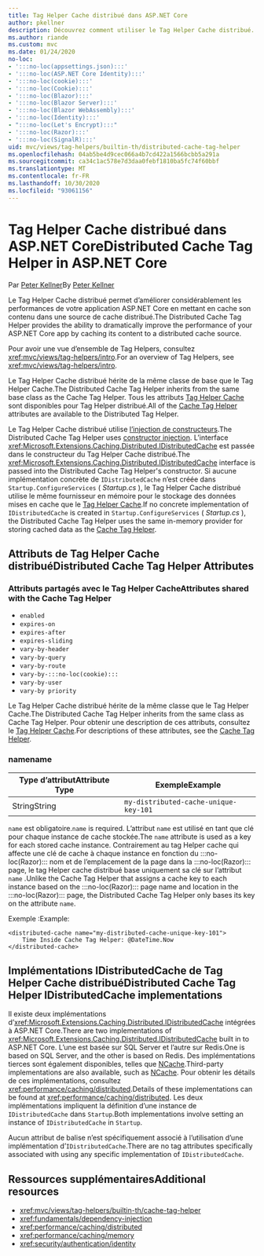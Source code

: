 ```yaml
---
title: Tag Helper Cache distribué dans ASP.NET Core
author: pkellner
description: Découvrez comment utiliser le Tag Helper Cache distribué.
ms.author: riande
ms.custom: mvc
ms.date: 01/24/2020
no-loc:
- ':::no-loc(appsettings.json):::'
- ':::no-loc(ASP.NET Core Identity):::'
- ':::no-loc(cookie):::'
- ':::no-loc(Cookie):::'
- ':::no-loc(Blazor):::'
- ':::no-loc(Blazor Server):::'
- ':::no-loc(Blazor WebAssembly):::'
- ':::no-loc(Identity):::'
- ":::no-loc(Let's Encrypt):::"
- ':::no-loc(Razor):::'
- ':::no-loc(SignalR):::'
uid: mvc/views/tag-helpers/builtin-th/distributed-cache-tag-helper
ms.openlocfilehash: 04ab5be4d9cec066a4b7cd422a1566bcbb5a291a
ms.sourcegitcommit: ca34c1ac578e7d3daa0febf1810ba5fc74f60bbf
ms.translationtype: MT
ms.contentlocale: fr-FR
ms.lasthandoff: 10/30/2020
ms.locfileid: "93061156"
---
```

# <a name="distributed-cache-tag-helper-in-aspnet-core"></a><span data-ttu-id="2e85a-103">Tag Helper Cache distribué dans ASP.NET Core</span><span class="sxs-lookup"><span data-stu-id="2e85a-103">Distributed Cache Tag Helper in ASP.NET Core</span></span>

<span data-ttu-id="2e85a-104">Par [Peter Kellner](https://peterkellner.net)</span><span class="sxs-lookup"><span data-stu-id="2e85a-104">By [Peter Kellner](https://peterkellner.net)</span></span>

<span data-ttu-id="2e85a-105">Le Tag Helper Cache distribué permet d’améliorer considérablement les performances de votre application ASP.NET Core en mettant en cache son contenu dans une source de cache distribué.</span><span class="sxs-lookup"><span data-stu-id="2e85a-105">The Distributed Cache Tag Helper provides the ability to dramatically improve the performance of your ASP.NET Core app by caching its content to a distributed cache source.</span></span>

<span data-ttu-id="2e85a-106">Pour avoir une vue d’ensemble de Tag Helpers, consultez <xref:mvc/views/tag-helpers/intro>.</span><span class="sxs-lookup"><span data-stu-id="2e85a-106">For an overview of Tag Helpers, see <xref:mvc/views/tag-helpers/intro>.</span></span>

<span data-ttu-id="2e85a-107">Le Tag Helper Cache distribué hérite de la même classe de base que le Tag Helper Cache.</span><span class="sxs-lookup"><span data-stu-id="2e85a-107">The Distributed Cache Tag Helper inherits from the same base class as the Cache Tag Helper.</span></span> <span data-ttu-id="2e85a-108">Tous les attributs [Tag Helper Cache](xref:mvc/views/tag-helpers/builtin-th/cache-tag-helper) sont disponibles pour Tag Helper distribué.</span><span class="sxs-lookup"><span data-stu-id="2e85a-108">All of the [Cache Tag Helper](xref:mvc/views/tag-helpers/builtin-th/cache-tag-helper) attributes are available to the Distributed Tag Helper.</span></span>

<span data-ttu-id="2e85a-109">Le Tag Helper Cache distribué utilise [l’injection de constructeurs](xref:fundamentals/dependency-injection#constructor-injection-behavior).</span><span class="sxs-lookup"><span data-stu-id="2e85a-109">The Distributed Cache Tag Helper uses [constructor injection](xref:fundamentals/dependency-injection#constructor-injection-behavior).</span></span> <span data-ttu-id="2e85a-110">L’interface <xref:Microsoft.Extensions.Caching.Distributed.IDistributedCache> est passée dans le constructeur du Tag Helper Cache distribué.</span><span class="sxs-lookup"><span data-stu-id="2e85a-110">The <xref:Microsoft.Extensions.Caching.Distributed.IDistributedCache> interface is passed into the Distributed Cache Tag Helper's constructor.</span></span> <span data-ttu-id="2e85a-111">Si aucune implémentation concrète de `IDistributedCache` n’est créée dans `Startup.ConfigureServices` ( *Startup.cs* ), le Tag Helper Cache distribué utilise le même fournisseur en mémoire pour le stockage des données mises en cache que le [Tag Helper Cache](xref:mvc/views/tag-helpers/builtin-th/cache-tag-helper).</span><span class="sxs-lookup"><span data-stu-id="2e85a-111">If no concrete implementation of `IDistributedCache` is created in `Startup.ConfigureServices` ( *Startup.cs* ), the Distributed Cache Tag Helper uses the same in-memory provider for storing cached data as the [Cache Tag Helper](xref:mvc/views/tag-helpers/builtin-th/cache-tag-helper).</span></span>

## <a name="distributed-cache-tag-helper-attributes"></a><span data-ttu-id="2e85a-112">Attributs de Tag Helper Cache distribué</span><span class="sxs-lookup"><span data-stu-id="2e85a-112">Distributed Cache Tag Helper Attributes</span></span>

### <a name="attributes-shared-with-the-cache-tag-helper"></a><span data-ttu-id="2e85a-113">Attributs partagés avec le Tag Helper Cache</span><span class="sxs-lookup"><span data-stu-id="2e85a-113">Attributes shared with the Cache Tag Helper</span></span>

* `enabled`
* `expires-on`
* `expires-after`
* `expires-sliding`
* `vary-by-header`
* `vary-by-query`
* `vary-by-route`
* `vary-by-:::no-loc(cookie):::`
* `vary-by-user`
* `vary-by priority`

<span data-ttu-id="2e85a-114">Le Tag Helper Cache distribué hérite de la même classe que le Tag Helper Cache.</span><span class="sxs-lookup"><span data-stu-id="2e85a-114">The Distributed Cache Tag Helper inherits from the same class as Cache Tag Helper.</span></span> <span data-ttu-id="2e85a-115">Pour obtenir une description de ces attributs, consultez le [Tag Helper Cache](xref:mvc/views/tag-helpers/builtin-th/cache-tag-helper).</span><span class="sxs-lookup"><span data-stu-id="2e85a-115">For descriptions of these attributes, see the [Cache Tag Helper](xref:mvc/views/tag-helpers/builtin-th/cache-tag-helper).</span></span>

### <a name="name"></a><span data-ttu-id="2e85a-116">name</span><span class="sxs-lookup"><span data-stu-id="2e85a-116">name</span></span>

| <span data-ttu-id="2e85a-117">Type d’attribut</span><span class="sxs-lookup"><span data-stu-id="2e85a-117">Attribute Type</span></span> | <span data-ttu-id="2e85a-118">Exemple</span><span class="sxs-lookup"><span data-stu-id="2e85a-118">Example</span></span>                               |
| -------------- | ------------------------------------- |
| <span data-ttu-id="2e85a-119">String</span><span class="sxs-lookup"><span data-stu-id="2e85a-119">String</span></span>         | `my-distributed-cache-unique-key-101` |

<span data-ttu-id="2e85a-120">`name` est obligatoire.</span><span class="sxs-lookup"><span data-stu-id="2e85a-120">`name` is required.</span></span> <span data-ttu-id="2e85a-121">L’attribut `name` est utilisé en tant que clé pour chaque instance de cache stockée.</span><span class="sxs-lookup"><span data-stu-id="2e85a-121">The `name` attribute is used as a key for each stored cache instance.</span></span> <span data-ttu-id="2e85a-122">Contrairement au tag Helper cache qui affecte une clé de cache à chaque instance en fonction du :::no-loc(Razor)::: nom et de l’emplacement de la page dans la :::no-loc(Razor)::: page, le tag Helper cache distribué base uniquement sa clé sur l’attribut `name` .</span><span class="sxs-lookup"><span data-stu-id="2e85a-122">Unlike the Cache Tag Helper that assigns a cache key to each instance based on the :::no-loc(Razor)::: page name and location in the :::no-loc(Razor)::: page, the Distributed Cache Tag Helper only bases its key on the attribute `name`.</span></span>

<span data-ttu-id="2e85a-123">Exemple :</span><span class="sxs-lookup"><span data-stu-id="2e85a-123">Example:</span></span>

```cshtml
<distributed-cache name="my-distributed-cache-unique-key-101">
    Time Inside Cache Tag Helper: @DateTime.Now
</distributed-cache>
```

## <a name="distributed-cache-tag-helper-idistributedcache-implementations"></a><span data-ttu-id="2e85a-124">Implémentations IDistributedCache de Tag Helper Cache distribué</span><span class="sxs-lookup"><span data-stu-id="2e85a-124">Distributed Cache Tag Helper IDistributedCache implementations</span></span>

<span data-ttu-id="2e85a-125">Il existe deux implémentations d’<xref:Microsoft.Extensions.Caching.Distributed.IDistributedCache> intégrées à ASP.NET Core.</span><span class="sxs-lookup"><span data-stu-id="2e85a-125">There are two implementations of <xref:Microsoft.Extensions.Caching.Distributed.IDistributedCache> built in to ASP.NET Core.</span></span> <span data-ttu-id="2e85a-126">L’une est basée sur SQL Server et l’autre sur Redis.</span><span class="sxs-lookup"><span data-stu-id="2e85a-126">One is based on SQL Server, and the other is based on Redis.</span></span> <span data-ttu-id="2e85a-127">Des implémentations tierces sont également disponibles, telles que [NCache](http://www.alachisoft.com/ncache/aspnet-core-idistributedcache-ncache.html).</span><span class="sxs-lookup"><span data-stu-id="2e85a-127">Third-party implementations are also available, such as [NCache](http://www.alachisoft.com/ncache/aspnet-core-idistributedcache-ncache.html).</span></span> <span data-ttu-id="2e85a-128">Pour obtenir les détails de ces implémentations, consultez <xref:performance/caching/distributed>.</span><span class="sxs-lookup"><span data-stu-id="2e85a-128">Details of these implementations can be found at <xref:performance/caching/distributed>.</span></span> <span data-ttu-id="2e85a-129">Les deux implémentations impliquent la définition d’une instance de `IDistributedCache` dans `Startup`.</span><span class="sxs-lookup"><span data-stu-id="2e85a-129">Both implementations involve setting an instance of `IDistributedCache` in `Startup`.</span></span>

<span data-ttu-id="2e85a-130">Aucun attribut de balise n’est spécifiquement associé à l’utilisation d’une implémentation d’`IDistributedCache`.</span><span class="sxs-lookup"><span data-stu-id="2e85a-130">There are no tag attributes specifically associated with using any specific implementation of `IDistributedCache`.</span></span>

## <a name="additional-resources"></a><span data-ttu-id="2e85a-131">Ressources supplémentaires</span><span class="sxs-lookup"><span data-stu-id="2e85a-131">Additional resources</span></span>

* <xref:mvc/views/tag-helpers/builtin-th/cache-tag-helper>
* <xref:fundamentals/dependency-injection>
* <xref:performance/caching/distributed>
* <xref:performance/caching/memory>
* <xref:security/authentication/identity>
